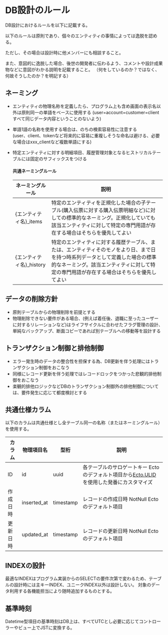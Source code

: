 # DB設計のルール

DB設計におけるルールを以下に記載する。  

以下のルールは原則であり、個々のエンティティの事情によっては逸脱を認める。

ただし、その場合は設計時に他メンバーにも相談すること。  

また、意図的に逸脱した場合、後世の開発者に伝わるよう、コメントや設計成果物などに意図がわかる説明を記載すること。  （何をしているのか？ではなく、何故そうしたのか？を明記する）

## ネーミング

- エンティティの物理名称を定義したら、プログラム上も含め画面の表示名以外は原則同一の単語をベースに使用する  (user=account=customer=clientすべて同じデータ内容ということのないよう)

- 単語1語の名称を使用する場合は、のちの検索容易性に注意する  
(user、client、tokenなど将来的に容易に重複しそうな命名は避ける、必要な場合はxxx_clientなど複数単語にする)

- 特定エンティティに対する明細項目、履歴管理対象となるヒストリカルテーブルには固定のサフィックスをつける

  #### 共通ネーミングルール

    | ネーミングルール | 説明 |
    | ------- | ---- | 
    | {エンティティ名}_items | 特定のエンティティを正規化した場合の子テーブル(購入伝票に対する購入伝票明細など)に対しての標準的なネーミング。正規化していても該当エンティティに対して特定の専門用語が存在する場合はそちらを優先してよい | 
    | {エンティティ名}_history | 特定のエンティティに対する履歴テーブル、または、エンティティそのモノをより日、まで日を持つ時系列データとして定義した場合の標準的なネーミング。該当エンティティに対して特定の専門用語が存在する場合はそちらを優先してよい | 

## データの削除方針

- 原則テーブルからの物理削除を前提とする
- 物理削除できない要件がある場合、(例えば着任後、退職に至ったユーザーに対するリレーションなど)はライフサイクルに合わせたフラグ管理の設計、単純なバックアップ、断面コピーであれば別テーブルへの移動等を設計する

## トランザクション制御と排他制御

- エラー発生時のデータの整合性を担保する為、DB更新を伴う処理にはトランザクション制御をおこなう
- 同様にレコード更新を伴う処理ではレコードロックをつかった悲観的排他制御をおこなう
- 楽観的排他ロジックなどDBのトランザクション制御外の排他制御については、要件発生に応じて都度検討とする

## 共通仕様カラム

以下のカラムは共通仕様とし全テーブル同一の名称（またはネーミングルール）を使用する。

| カラム | 物理項目名 | 型桁 | 説明 |
| ---- | ---- | ---- |  ---- |
| ID | id | uuid | 各テーブルのサロゲートキー Ectoのデフォルト項目から[Ecto.ULID](https://hexdocs.pm/ecto_ulid/Ecto.ULID.html)を使用した発番にカスタマイズ |
| 作成日時 | inserted_at | timestamp | レコードの作成日時 NotNull Ectoのデフォルト項目 |
| 更新日時 | updated_at | timestamp | レコードの更新日時 NotNull Ectoのデフォルト項目 |

## INDEXの設計

最適なINDEXはプログラム実装からのSELECTの要件次第で変わるため、テーブルの設計時には主キーINDEX、ユニークINDEX以外は設計しない。
対象のデータ利用する各機能担当により随時追加するものとする。

## 基準時刻

Datetime型項目の基準時刻はDB上は、すべてUTCとし必要に応じてコントローラーやビュー上でJSTに変換する。